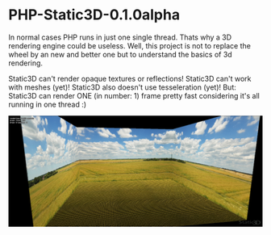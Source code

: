 # PHP-Static3D-0.1.0alpha

In normal cases PHP runs in just one single thread. Thats why a 3D rendering engine could be useless. 
Well, this project is not to replace the wheel by an new and better one but to understand the basics of 3d rendering. 
 
Static3D can't render opaque textures or reflections! 
Static3D can't work with meshes (yet)! 
Static3D also doesn't use tesseleration (yet)! 
But: Static3D can render ONE (in number: 1) frame pretty fast considering it's all running in one thread :)


![example](https://raw.githubusercontent.com/YveOne/PHP-Static3D-0.1.0alpha/master/example.png)
